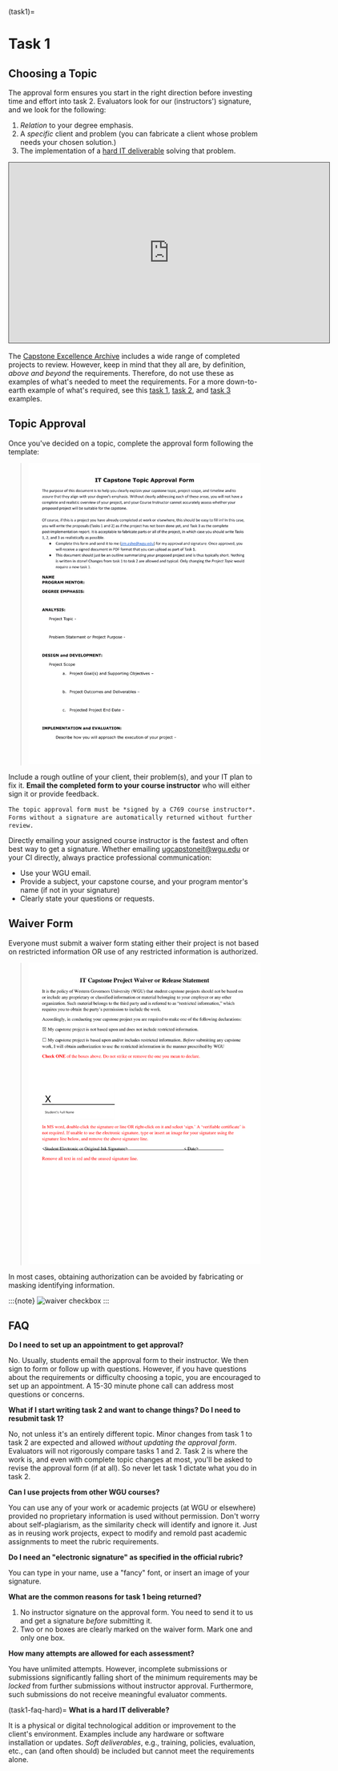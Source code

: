(task1)=
# Task 1
<!-- hack to open links in new tab -->
<head>
    <base target="_blank">
</head>

## Choosing a Topic

The approval form ensures you start in the right direction before investing time and effort into task 2. Evaluators look for our (instructors') signature, and we look for the following:

1. *Relation* to your degree emphasis.
2. A *specific* client and problem (you can fabricate a client whose problem needs your chosen solution.)
3. The implementation of a [hard IT deliverable](task1-faq-hard) solving that problem.

<iframe 
    src="https://wgu.hosted.panopto.com/Panopto/Pages/Embed.aspx?id=691a0e9a-d33b-48ca-aac3-d7413f4bbfdc&autoplay=false&offerviewer=true&showtitle=true&showbrand=true&captions=true&interactivity=all" 
    title="Choosing a topic" 
    width="640px"
    height="360px"
    style="border: 1px solid #464646;" 
    allowfullscreen allow="autoplay"
>
</iframe>

The [Capstone Excellence Archive](https://westerngovernorsuniversity.sharepoint.com/sites/capstonearchives/excellence/Pages/UndergraduateInformation.aspx) includes a wide range of completed projects to review. However, keep in mind that they all are, by definition, *above and beyond* the requirements. Therefore, do not use these as examples of what's needed to meet the requirements. For a more down-to-earth example of what's required, see this [task 1](resources:task1:task1example), [task 2](resources:task2:task2example), and [task 3](resources:task3:task3example) examples. 

## Topic Approval

Once you've decided on a topic, complete the approval form following the template:

> [![Topic Approval Form](https://github.com/ashejim/C769/blob/main/url_images/C769_t1_approval.png?raw=true#image-thumb)](https://westerngovernorsuniversity-my.sharepoint.com/:w:/g/personal/jim_ashe_wgu_edu/ES7B62K50FpKhgSwOZxgRVcByPT8r6oIWJDFrcpzpPNbqw?e=qWyM4D)

Include a rough outline of your client, their problem(s), and your IT plan to fix it. **Email the completed form to your course instructor** who will either sign it or provide feedback.

```{note}
The topic approval form must be *signed by a C769 course instructor*. Forms without a signature are automatically returned without further review.  
```

Directly emailing your assigned course instructor is the fastest and often best way to get a signature. Whether emailing [ugcapstoneit@wgu.edu](mailto:ugcapstoneit@wgu.edu?cc=my%20course%20instructor&subject=C769:%20capstone%20topic%20approval) or your CI directly, always practice professional communication:
* Use your WGU email.
* Provide a subject, your capstone course, and your program mentor's name (if not in your signature)
* Clearly state your questions or requests. 

## Waiver Form

Everyone must submit a waiver form stating either their project is not based on restricted information OR use of any restricted information is authorized. 

> [![Waiver Form](https://github.com/ashejim/C769/blob/main/url_images/769_waiver_form_thumb-1.png?raw=true#image-thumb)](https://westerngovernorsuniversity-my.sharepoint.com/:w:/g/personal/jim_ashe_wgu_edu/EUNAmf7lWqxOmKBLWTQ_zPcByoxrOLLK5sILQeeUoeYGeQ?e=9d1Ef7) 

In most cases, obtaining authorization can be avoided by fabricating or masking identifying information.      

:::{note}
![waiver checkbox](../C769/url_images/waiver-check-1box.png)
:::


## FAQ

**Do I need to set up an appointment to get approval?**

No. Usually, students email the approval form to their instructor. We then sign to form or follow up with questions. However, if you have questions about the requirements or difficulty choosing a topic, you are encouraged to set up an appointment. A 15-30 minute phone call can address most questions or concerns. 

**What if I start writing task 2 and want to change things? Do I need to resubmit task 1?** 

No, not unless it's an entirely different topic. Minor changes from task 1 to task 2 are expected and allowed *without updating the approval form*. Evaluators will not rigorously compare tasks 1 and 2. Task 2 is where the work is, and even with complete topic changes at most, you'll be asked to revise the approval form (if at all). So never let task 1 dictate what you do in task 2.    

**Can I use projects from other WGU courses?**

You can use any of your work or academic projects (at WGU or elsewhere) provided no proprietary information is used without permission. Don't worry about self-plagiarism, as the similarity check will identify and ignore it. Just as in reusing work projects, expect to modify and remold past academic assignments to meet the rubric requirements.

**Do I need an "electronic signature" as specified in the official rubric?**

You can type in your name, use a "fancy" font, or insert an image of your signature.  

**What are the common reasons for task 1 being returned?**

1. No instructor signature on the approval form. You need to send it to us and get a signature *before* submitting it.
2. Two or no boxes are clearly marked on the waiver form. Mark one and only one box. 

**How many attempts are allowed for each assessment?**

You have unlimited attempts. However, incomplete submissions or submissions significantly falling short of the minimum requirements may be *locked* from further submissions without instructor approval. Furthermore, such submissions do not receive meaningful evaluator comments. 

(task1-faq-hard)=
**What is a hard IT deliverable?**

It is a physical or digital technological addition or improvement to the client's environment. Examples include any hardware or software installation or updates. *Soft deliverables*, e.g., training, policies, evaluation, etc., can (and often should) be included but cannot meet the requirements alone.  